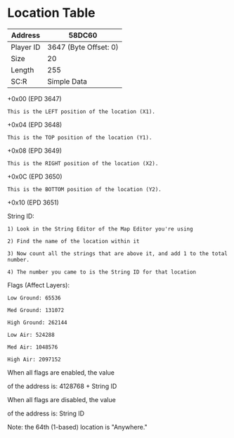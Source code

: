 #  Location Table
Address   | 58DC60
----------|-------------
Player ID | 3647 (Byte Offset: 0)
Size 	  | 20
Length 	  | 255
SC:R      | Simple Data

+0x00 (EPD 3647)

	This is the LEFT position of the location (X1).

+0x04 (EPD 3648)

	This is the TOP position of the location (Y1).

+0x08 (EPD 3649)

	This is the RIGHT position of the location (X2).

+0x0C (EPD 3650)

	This is the BOTTOM position of the location (Y2).

+0x10 (EPD 3651)

String ID: 
	1) Look in the String Editor of the Map Editor you're using
	2) Find the name of the location within it
	3) Now count all the strings that are above it, and add 1 to the total number.
	4) The number you came to is the String ID for that location

Flags (Affect Layers):
	Low Ground: 65536
	Med Ground: 131072
	High Ground: 262144
	Low Air: 524288
	Med Air: 1048576
	High Air: 2097152

When all flags are enabled, the value
of the address is: 4128768 + String ID

When all flags are disabled, the value
of the address is: String ID

Note: the 64th (1-based) location is "Anywhere."
